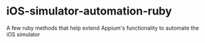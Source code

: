 # iOS-simulator-automation-ruby
A few ruby methods that help extend Appium's functionality to automate the iOS simulator

